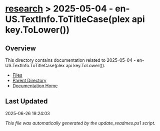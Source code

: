 # [research](../) > 2025-05-04 - en-US.TextInfo.ToTitleCase(plex api key.ToLower())

## Overview
This directory contains documentation related to 2025-05-04 - en-US.TextInfo.ToTitleCase(plex api key.ToLower()).

- [Files](#files)
- [Parent Directory](../)
- [Documentation Home](../../)

## Last Updated

2025-06-26 19:24:03

*This file was automatically generated by the update_readmes.ps1 script.*



